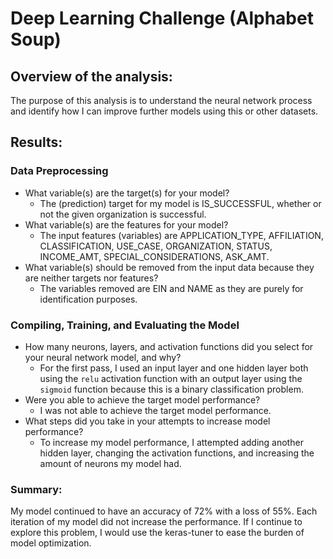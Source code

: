 # Deep Learning Challenge (Alphabet Soup)

## Overview of the analysis:

The purpose of this analysis is to understand the neural network process and identify how I can improve further models using this or other datasets.

## Results:

### Data Preprocessing

- What variable(s) are the target(s) for your model?
  - The (prediction) target for my model is IS_SUCCESSFUL, whether or not the given organization is successful.
- What variable(s) are the features for your model?
  - The input features (variables) are APPLICATION_TYPE, AFFILIATION, CLASSIFICATION, USE_CASE, ORGANIZATION, STATUS, INCOME_AMT, SPECIAL_CONSIDERATIONS, ASK_AMT.
- What variable(s) should be removed from the input data because they are neither targets nor features?
  - The variables removed are EIN and NAME as they are purely for identification purposes.

### Compiling, Training, and Evaluating the Model

- How many neurons, layers, and activation functions did you select for your neural network model, and why?
  - For the first pass, I used an input layer and one hidden layer both using the `relu` activation function with an output layer using the `sigmoid` function because this is a binary classification problem.
- Were you able to achieve the target model performance?
  - I was not able to achieve the target model performance.
- What steps did you take in your attempts to increase model performance?
  - To increase my model performance, I attempted adding another hidden layer, changing the activation functions, and increasing the amount of neurons my model had.

### Summary:

My model continued to have an accuracy of 72% with a loss of 55%. Each iteration of my model did not increase the performance. If I continue to explore this problem, I would use the keras-tuner to ease the burden of model optimization.
